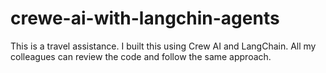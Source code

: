 # crewe-ai-with-langchin-agents
This is a travel assistance. I built this using Crew AI and LangChain.
All my colleagues can review the code and follow the same approach.
